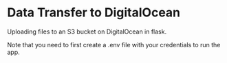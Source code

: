 # Data Transfer to DigitalOcean
Uploading files to an S3 bucket on DigitalOcean in flask.


Note that you need to first create a .env file with your credentials to run the app.
